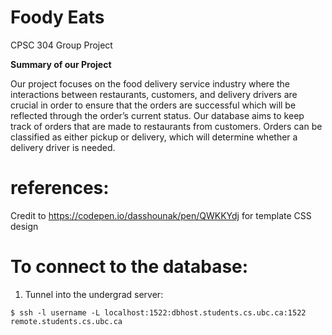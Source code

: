 # Foody Eats

CPSC 304 Group Project

**Summary of our Project**

Our project focuses on the food delivery service industry where the interactions between restaurants, customers, and delivery drivers are crucial in order to ensure that the orders are successful which will be reflected through the order’s current status. Our database aims to keep track of orders that are made to restaurants from customers. Orders can be classified as either pickup or delivery, which will determine whether a delivery driver is needed. 

# references:
Credit to https://codepen.io/dasshounak/pen/QWKKYdj for template CSS design 

# To connect to the database:

1. Tunnel into the undergrad server:

```console
$ ssh -l username -L localhost:1522:dbhost.students.cs.ubc.ca:1522 remote.students.cs.ubc.ca
```


